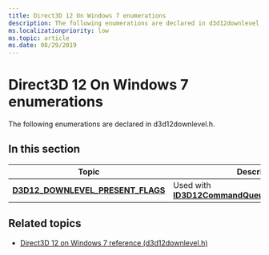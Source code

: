 ```yaml
---
title: Direct3D 12 On Windows 7 enumerations
description: The following enumerations are declared in d3d12downlevel.h.
ms.localizationpriority: low
ms.topic: article
ms.date: 08/29/2019
---
```


# Direct3D 12 On Windows 7 enumerations

The following enumerations are declared in d3d12downlevel.h.

## In this section

| Topic | Description |
|-------|-------------|
| [**D3D12\_DOWNLEVEL\_PRESENT\_FLAGS**](d3d12_downlevel_present_flags.md) | Used with [**ID3D12CommandQueueDownlevel::Present**](id3d12commandqueuedownlevel-present.md). |

## Related topics
* [Direct3D 12 on Windows 7 reference (d3d12downlevel.h)](direct3d-12on7-reference.md)
